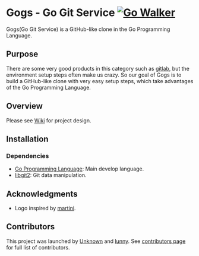 Gogs - Go Git Service [![Go Walker](http://gowalker.org/api/v1/badge)](https://gowalker.org/github.com/gogits/gogs)
=====================

Gogs(Go Git Service) is a GitHub-like clone in the Go Programming Language.

## Purpose

There are some very good products in this category such as [gitlab](http://gitlab.com), but the environment setup steps often make us crazy. So our goal of Gogs is to build a GitHub-like clone with very easy setup steps, which take advantages of the Go Programming Language.

## Overview

Please see [Wiki](https://github.com/gogits/gogs/wiki) for project design.

## Installation

### Dependencies

- [Go Programming Language](http://golang.org): Main develop language.
- [libgit2](http://libgit2.github.com/): Git data manipulation.

## Acknowledgments

- Logo inspired by [martini](https://github.com/martini-contrib).

## Contributors

This project was launched by [Unknown](https://github.com/Unknwon) and [lunny](https://github.com/lunny). See [contributors page](https://github.com/gogits/gogs/graphs/contributors) for full list of contributors.